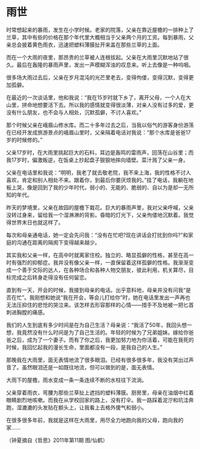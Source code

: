 # 雨世

时常想起来的暴雨，发生在小学时候。老家的院落，父亲在靠近屋檐的一排种上了兰草，其中有些的价格在那个年代里大概相当于父亲两个月的工资。每到暴雨，父亲总会披着黄色雨衣，迅速把塑料薄膜扯开来盖在那些兰草的上面。 

而在一个大雨的夜里，那昂贵的兰草被人连根拔起。父亲在大雨里沉默地站了很久。最后在轰隆的暴雨声里，发出一声模糊浑浊的叹息来。听上去像是一种呜咽。 

很多场大雨过去后，父亲在岁月混沌的光芒里老去，变得佝偻，变得沉默，变得更加孤僻。 

在最近的一次谈话里，他和我说：“我在15岁时就下乡了，离开父母，一个人在大山里，拼命地想要活下去。所以我的感情就变得很淡薄，对亲人没有过多的爱，更没有什么朋友，也不会与人相处，沉默孤僻，不讨人喜欢。” 

那个时候父亲在峨眉山修水库。而二十多年过去之后，当我以俗气的游客身份游荡在已经开发成旅游景点的峨眉山里时，父亲隔着电话对我说：“那个水库是爸爸17岁的时候修的。” 

父亲17岁时，在大雨里挑起巨大的石料，耳边是轰鸣的雷雨声，回荡在山谷里；而我17岁时，偏激叛逆，在饭桌上抄起盘子狠狠地摔向墙壁。菜汁溅了父亲一身。 

父亲在电话里和我说：“明明，我老了就去敬老院，我不来上海，我的性格不讨人喜欢，肯定和别人相处不来。跟着你，到最后你要厌烦我的。”挂了电话，我躺在地板上哭，像是回到了我的少年时代，弱小的、无能的、脆弱的、自以为是却一无所知的年代。 

昨天的梦境里，父亲在故园的屋檐下栽花。巨大的暴雨声里，我对父亲呼喊，父亲没转过身来，留给我一个湿淋淋的背影。昏暗的灯光下，父亲佝偻地沉默着。我觉得世界末日也就这样了。 

每次和母亲通电话，她一定会先问我：“没有在忙吧?现在讲话会打扰到你吗?”和家庭的沟通在距离的隔阂下变得越来越少。 

其实我和父亲一样，在高中时就离家住校。独立的、略显孤僻的性格，甚至在高一时有强烈的抑郁症。我并没有像父亲一样，一直保留着这样孤僻的性格。我渐渐变成一个善于交际的达人，在各种场合和各种人物交朋友，彼此利用，机关算尽，目标完成之后转身走得没有任何留恋。 

直到有一天，开会的时候，我接到母亲的电话。出乎意料地，母亲并没有问我“是否在忙”。我刚想和她说“我在开会，等会儿打给你”时，她在电话里发出一声再也无法压抑住的悲怆的哭泣来。该怎样去形容那样的心情——措手不及地被一把匕首刺进胸膛的痛感。 

我们的人生到底有多少时间是在为自己生活？母亲说：“我活了50年，我回头想一想，我竟然没有什么时间是为了自己生活的。年轻的时候为了兄弟姐妹。嫁给你爸爸之后，成为了一个妻子。而有了你之后，我更加努力地为你活着，可能在我死的时候，我回忆起我的漫长生命，里面都没有一段，是我自己的人生。” 

那晚我在大雨里，面无表情地流了很多眼泪。已经有很多很多年，我没有哭出过声音了。虽然眼泪还是一如既往地流，但可以做到的是，面无表情。 

大雨下的屋檐，雨水变成一条一条连续不断的水柱往下流淌。 

父亲穿着雨衣，弯腰为那些兰草扯上遮挡的塑料薄膜。厨房里，母亲在油烟中红着眼睛剧烈地咳嗽。而我在从学校回家的路上，没有打伞。我一路踩着泥泞和坑洼奔跑，湿漉漉的头发贴在额头上，让我看上去格外傻气和弱小。 

在很多很多年前，我就是这样在大雨里，用尽全力地跑向我的父母，跑向我的家…… 

（钟夏摘自《哲思》2011年第11期 图/仙鹤）